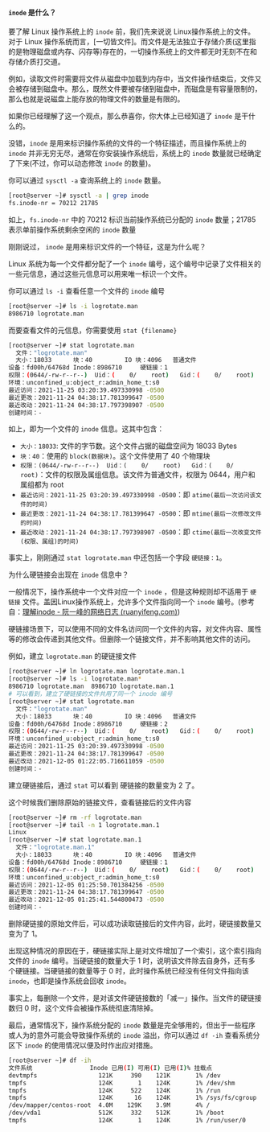 #### `inode` 是什么？

要了解 Linux 操作系统上的 `inode` 前，我们先来说说 Linux操作系统上的文件。对于 Linux 操作系统而言，[一切皆文件]。而文件是无法独立于存储介质(这里指的是物理磁盘或内存、闪存等)存在的，一切操作系统上的文件都无时无刻不在和存储介质打交道。

例如，读取文件时需要将文件从磁盘中加载到内存中，当文件操作结束后，文件又会被存储到磁盘中。那么，既然文件要被存储到磁盘中，而磁盘是有容量限制的，那么也就是说磁盘上能存放的物理文件的数量是有限的。

如果你已经理解了这一个观点，那么恭喜你，你大体上已经知道了 `inode` 是干什么的。

没错，`inode` 是用来标识操作系统的文件的一个特征描述，而且操作系统上的 `inode` 并非无穷无尽，通常在你安装操作系统后，系统上的 `inode` 数量就已经确定了下来(不过，你可以动态修改 `inode` 的数量)。

你可以通过 `sysctl -a` 查询系统上的 `inode` 数量。

```bash
[root@server ~]# sysctl -a | grep inode
fs.inode-nr = 70212	21785
```

如上，`fs.inode-nr` 中的 70212 标识当前操作系统已分配的 `inode` 数量；21785 表示单前操作系统剩余空闲的 `inode` 数量

刚刚说过， `inode` 是用来标识文件的一个特征，这是为什么呢？

Linux 系统为每一个文件都分配了一个 `inode` 编号，这个编号中记录了文件相关的一些元信息，通过这些元信息可以用来唯一标识一个文件。

你可以通过 `ls -i` 查看任意一个文件的 `inode` 编号

```bash
[root@server ~]# ls -i logrotate.man
8986710 logrotate.man
```

而要查看文件的元信息，你需要使用 `stat {filename}`

```bash
[root@server ~]# stat logrotate.man
  文件："logrotate.man"
  大小：18033     	块：40         IO 块：4096   普通文件
设备：fd00h/64768d	Inode：8986710     硬链接：1
权限：(0644/-rw-r--r--)  Uid：(    0/    root)   Gid：(    0/    root)
环境：unconfined_u:object_r:admin_home_t:s0
最近访问：2021-11-25 03:20:39.497330998 -0500
最近更改：2021-11-24 04:38:17.781399647 -0500
最近改动：2021-11-24 04:38:17.797398907 -0500
创建时间：-
```

如上，即为一个文件的 `inode` 信息。这其中包含：

- `大小：18033`: 文件的字节数。这个文件占据的磁盘空间为 18033 Bytes
- `块：40`：使用的 `block(数据块)`。这个文件使用了 40 个物理块
- `权限：(0644/-rw-r--r--)  Uid：(    0/    root)   Gid：(    0/    root)`：文件的权限及属组信息。该文件为普通文件，权限为 0644，用户和属组都为 root
- `最近访问：2021-11-25 03:20:39.497330998 -0500`：即 `atime(最后一次访问该文件的时间)`
- `最近更改：2021-11-24 04:38:17.781399647 -0500`：即 `mtime(最后一次修改文件的时间)`
- `最近改动：2021-11-24 04:38:17.797398907 -0500`：即 `ctime(最后一次改变文件(权限、属组)的时间)`

事实上，刚刚通过 `stat logrotate.man` 中还包括一个字段 `硬链接：1`。

为什么硬链接会出现在 `inode` 信息中？

一般情况下，操作系统中一个文件对应一个 `inode` ，但是这种规则却不适用于 `硬链接` 文件。盖因Linux操作系统上，允许多个文件指向同一个 `inode` 编号。(参考自：[理解inode - 阮一峰的网络日志 (ruanyifeng.com)](https://ruanyifeng.com/blog/2011/12/inode.html))

硬链接场景下，可以使用不同的文件名访问同一个文件的内容，对文件内容、属性等的修改会传递到其他文件。但删除一个链接文件，并不影响其他文件的访问。

例如，建立 `logrotate.man` 的硬链接文件

```bash
[root@server ~]# ln logrotate.man logrotate.man.1
[root@server ~]# ls -i logrotate.man*
8986710 logrotate.man  8986710 logrotate.man.1
# 可以看到，建立了硬链接的文件共用了同一个 inode 编号
[root@server ~]# stat logrotate.man
  文件："logrotate.man"
  大小：18033     	块：40         IO 块：4096   普通文件
设备：fd00h/64768d	Inode：8986710     硬链接：2
权限：(0644/-rw-r--r--)  Uid：(    0/    root)   Gid：(    0/    root)
环境：unconfined_u:object_r:admin_home_t:s0
最近访问：2021-11-25 03:20:39.497330998 -0500
最近更改：2021-11-24 04:38:17.781399647 -0500
最近改动：2021-12-05 01:22:05.716611059 -0500
创建时间：-
```

建立硬链接后，通过 `stat` 可以看到 硬链接的数量变为 2 了。

这个时候我们删除原始的链接文件，查看链接后的文件内容

```bash
[root@server ~]# rm -rf logrotate.man
[root@server ~]# tail -n 1 logrotate.man.1
Linux                                                                                                                         Wed Nov 5 2002                                                                                                                 LOGROTATE(8)
[root@server ~]# stat logrotate.man.1
  文件："logrotate.man.1"
  大小：18033     	块：40         IO 块：4096   普通文件
设备：fd00h/64768d	Inode：8986710     硬链接：1
权限：(0644/-rw-r--r--)  Uid：(    0/    root)   Gid：(    0/    root)
环境：unconfined_u:object_r:admin_home_t:s0
最近访问：2021-12-05 01:25:50.701384256 -0500
最近更改：2021-11-24 04:38:17.781399647 -0500
最近改动：2021-12-05 01:25:41.544800473 -0500
创建时间：-
```

删除硬链接的原始文件后，可以成功读取链接后的文件内容，此时，硬链接数量又变为了 1。

出现这种情况的原因在于，硬链接实际上是对文件增加了一个索引，这个索引指向文件的 `inode` 编号。当硬链接的数量大于 1 时，说明该文件除去自身外，还有多个硬链接。当硬链接的数量等于 0 时，此时操作系统已经没有任何文件指向该 `inode`，也即是操作系统会回收 `inode`。

事实上，每删除一个文件，是对该文件硬链接数的「减一」操作。当文件的硬链接数归 0 时，这个文件会被操作系统彻底清除掉。

最后，通常情况下，操作系统分配的 `inode` 数量是完全够用的，但出于一些程序或人为的意外可能会导致操作系统的 `inode` 溢出，你可以通过 `df -ih` 查看系统分区下 `inode` 的使用情况以便及时作出应对措施。

```bash
[root@server ~]# df -ih
文件系统                Inode 已用(I) 可用(I) 已用(I)% 挂载点
devtmpfs                 121K     390    121K       1% /dev
tmpfs                    124K       1    124K       1% /dev/shm
tmpfs                    124K     522    124K       1% /run
tmpfs                    124K      16    124K       1% /sys/fs/cgroup
/dev/mapper/centos-root  4.0M    129K    3.9M       4% /
/dev/vda1                512K     332    512K       1% /boot
tmpfs                    124K       1    124K       1% /run/user/0
```



